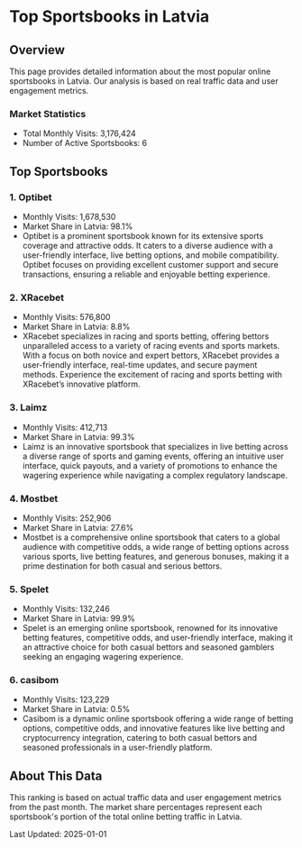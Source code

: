 # Top Sportsbooks in Latvia

## Overview
This page provides detailed information about the most popular online sportsbooks in Latvia. 
Our analysis is based on real traffic data and user engagement metrics.

### Market Statistics
- Total Monthly Visits: 3,176,424
- Number of Active Sportsbooks: 6

## Top Sportsbooks

### 1. Optibet
- Monthly Visits: 1,678,530
- Market Share in Latvia: 98.1%
-  Optibet is a prominent sportsbook known for its extensive sports coverage and attractive odds. It caters to a diverse audience with a user-friendly interface, live betting options, and mobile compatibility. Optibet focuses on providing excellent customer support and secure transactions, ensuring a reliable and enjoyable betting experience.

### 2. XRacebet
- Monthly Visits: 576,800
- Market Share in Latvia: 8.8%
-  XRacebet specializes in racing and sports betting, offering bettors unparalleled access to a variety of racing events and sports markets. With a focus on both novice and expert bettors, XRacebet provides a user-friendly interface, real-time updates, and secure payment methods. Experience the excitement of racing and sports betting with XRacebet’s innovative platform.

### 3. Laimz
- Monthly Visits: 412,713
- Market Share in Latvia: 99.3%
- Laimz is an innovative sportsbook that specializes in live betting across a diverse range of sports and gaming events, offering an intuitive user interface, quick payouts, and a variety of promotions to enhance the wagering experience while navigating a complex regulatory landscape.

### 4. Mostbet
- Monthly Visits: 252,906
- Market Share in Latvia: 27.6%
- Mostbet is a comprehensive online sportsbook that caters to a global audience with competitive odds, a wide range of betting options across various sports, live betting features, and generous bonuses, making it a prime destination for both casual and serious bettors.

### 5. Spelet
- Monthly Visits: 132,246
- Market Share in Latvia: 99.9%
- Spelet is an emerging online sportsbook, renowned for its innovative betting features, competitive odds, and user-friendly interface, making it an attractive choice for both casual bettors and seasoned gamblers seeking an engaging wagering experience.

### 6. casibom
- Monthly Visits: 123,229
- Market Share in Latvia: 0.5%
- Casibom is a dynamic online sportsbook offering a wide range of betting options, competitive odds, and innovative features like live betting and cryptocurrency integration, catering to both casual bettors and seasoned professionals in a user-friendly platform.


## About This Data
This ranking is based on actual traffic data and user engagement metrics from the past month. 
The market share percentages represent each sportsbook's portion of the total online betting traffic in Latvia.

Last Updated: 2025-01-01
